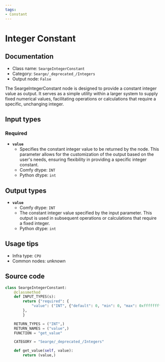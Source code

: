 ```yaml
---
tags:
- Constant
---
```


# Integer Constant
## Documentation
- Class name: `SeargeIntegerConstant`
- Category: `Searge/_deprecated_/Integers`
- Output node: `False`

The SeargeIntegerConstant node is designed to provide a constant integer value as output. It serves as a simple utility within a larger system to supply fixed numerical values, facilitating operations or calculations that require a specific, unchanging integer.
## Input types
### Required
- **`value`**
    - Specifies the constant integer value to be returned by the node. This parameter allows for the customization of the output based on the user's needs, ensuring flexibility in providing a specific integer constant.
    - Comfy dtype: `INT`
    - Python dtype: `int`
## Output types
- **`value`**
    - Comfy dtype: `INT`
    - The constant integer value specified by the input parameter. This output is used in subsequent operations or calculations that require a fixed integer.
    - Python dtype: `int`
## Usage tips
- Infra type: `CPU`
- Common nodes: unknown


## Source code
```python
class SeargeIntegerConstant:
    @classmethod
    def INPUT_TYPES(s):
        return {"required": {
            "value": ("INT", {"default": 0, "min": 0, "max": 0xffffffffffffffff}),
        },
        }

    RETURN_TYPES = ("INT",)
    RETURN_NAMES = ("value",)
    FUNCTION = "get_value"

    CATEGORY = "Searge/_deprecated_/Integers"

    def get_value(self, value):
        return (value,)

```
